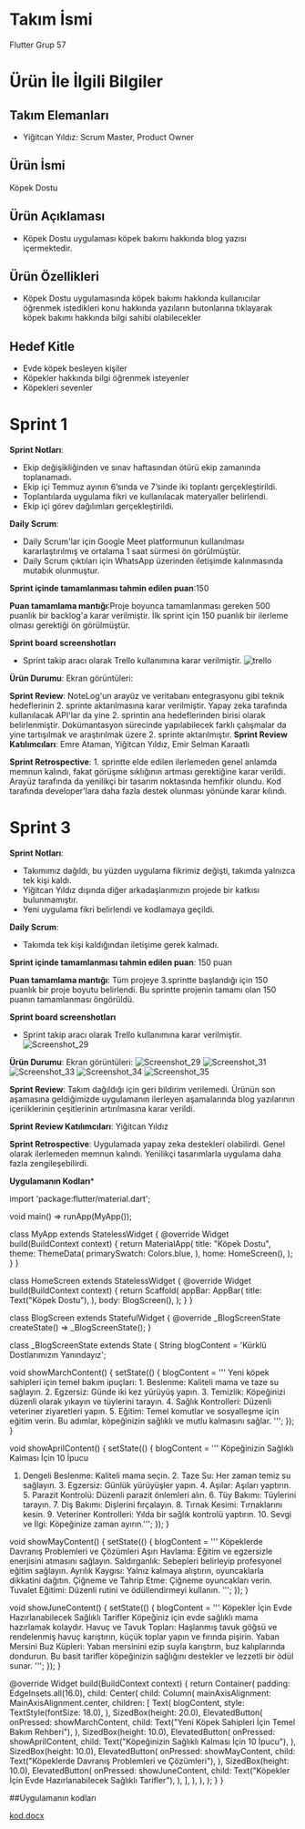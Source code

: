 # **Takım İsmi**

Flutter Grup 57

# Ürün İle İlgili Bilgiler

## Takım Elemanları


- Yiğitcan Yıldız: Scrum Master, Product Owner



## Ürün İsmi

Köpek Dostu

## Ürün Açıklaması

- Köpek Dostu uygulaması köpek bakımı hakkında blog yazısı içermektedir.

## Ürün Özellikleri 

- Köpek Dostu uygulamasında köpek bakımı hakkında kullanıcılar öğrenmek istedikleri konu hakkında yazıların butonlarına tıklayarak köpek bakımı hakkında bilgi sahibi olabilecekler


## Hedef Kitle

- Evde köpek besleyen kişiler
- Köpekler hakkında bilgi öğrenmek isteyenler
- Köpekleri sevenler
# Sprint 1
**Sprint Notları**:
- Ekip değişikliğinden ve sınav haftasından ötürü ekip zamanında toplanamadı.
- Ekip içi Temmuz ayının 6’sında ve 7’sinde iki toplantı gerçekleştirildi.
- Toplantılarda uygulama fikri ve kullanılacak materyaller belirlendi. 
- Ekip içi görev dağılımları gerçekleştirildi.
 
**Daily Scrum**:
- Daily Scrum'lar için Google Meet platformunun kullanılması kararlaştırılmış ve ortalama 1 saat sürmesi ön görülmüştür.
- Daily Scrum çıktıları için WhatsApp üzerinden iletişimde kalınmasında mutabık olunmuştur.

**Sprint içinde tamamlanması tahmin edilen puan**:150

**Puan tamamlama mantığı**:Proje boyunca tamamlanması gereken 500 puanlık bir backlog'a karar verilmiştir. İlk sprint için 150 puanlık bir ilerleme olması gerektiği ön görülmüştür.


**Sprint board screenshotları**
- Sprint takip aracı olarak Trello kullanımına karar verilmiştir.
![trello](https://github.com/SelmanKaraatli/Bootcamp-Grup-57/assets/65602267/a19c3d61-37a2-4e13-bb29-6177c70e7653)


**Ürün Durumu**: Ekran görüntüleri:


**Sprint Review**: NoteLog'un arayüz ve veritabanı entegrasyonu gibi teknik hedeflerinin 2. sprinte aktarılmasına karar verilmiştir. Yapay zeka tarafında kullanılacak API'lar da yine 2. sprintin ana hedeflerinden birisi olarak belirlenmiştir. Dokümantasyon sürecinde yapılabilecek farklı çalışmalar da yine tartışılmak ve araştırılmak üzere 2. sprinte aktarılmıştır.
**Sprint Review Katılımcıları**: Emre Ataman, Yiğitcan Yıldız, Emir Selman Karaatlı

**Sprint Retrospective**: 1. sprintte elde edilen ilerlemeden genel anlamda memnun kalındı, fakat görüşme sıklığının artması gerektiğine karar verildi. Arayüz tarafında da yenilikçi bir tasarım noktasında hemfikir olundu. Kod tarafında developer'lara daha fazla destek olunması yönünde karar kılındı.

# Sprint 3
**Sprint Notları**:
- Takımımız dağıldı, bu yüzden uygulama fikrimiz değişti, takımda yalnızca tek kişi kaldı.
- Yiğitcan Yıldız dışında diğer arkadaşlarımızın projede bir katkısı bulunmamıştır.
- Yeni uygulama fikri belirlendi ve kodlamaya geçildi.

**Daily Scrum**:
- Takımda tek kişi kaldığından iletişime gerek kalmadı.

**Sprint içinde tamamlanması tahmin edilen puan**: 150 puan

**Puan tamamlama mantığı**: Tüm projeye 3.sprintte başlandığı için 150 puanlık bir proje boyutu belirlendi. Bu sprintte projenin tamamı olan 150 puanın tamamlanması öngörüldü.

**Sprint board screenshotları**
- Sprint takip aracı olarak Trello kullanımına karar verilmiştir.
![Screenshot_29](https://github.com/user-attachments/assets/cef23000-a5af-45b1-a2a6-090c97999753)

**Ürün Durumu**: Ekran görüntüleri:
![Screenshot_29](https://github.com/user-attachments/assets/49ef2662-3128-49cc-bf20-509206858c92)
![Screenshot_31](https://github.com/user-attachments/assets/f999e92c-8b3f-42f4-91f1-1e550457370d)
![Screenshot_33](https://github.com/user-attachments/assets/69057463-2310-4e89-9e6d-6358b225bd0e)
![Screenshot_34](https://github.com/user-attachments/assets/98bcfccb-460e-44b2-8f9d-703c5f0dbfb3)
![Screenshot_35](https://github.com/user-attachments/assets/7e929e34-26c8-4056-85b2-72f645b4ea35)

**Sprint Review**: Takım dağıldığı için geri bildirim verilemedi. Ürünün son aşamasına geldiğimizde uygulamanın ilerleyen aşamalarında blog yazılarının içeriiklerinin çeşitlerinin artırılmasına karar verildi.

**Sprint Review Katılımcıları**: Yiğitcan Yıldız

**Sprint Retrospective**: Uygulamada yapay zeka destekleri olabilirdi. Genel olarak ilerlemeden memnun kalındı. Yenilikçi tasarımlarla uygulama daha fazla zengileşebilirdi.

**Uygulamanın Kodları***

import 'package:flutter/material.dart';

void main() => runApp(MyApp());

class MyApp extends StatelessWidget {
  @override
  Widget build(BuildContext context) {
    return MaterialApp(
      title: "Köpek Dostu",
      theme: ThemeData(
        primarySwatch: Colors.blue,
      ),
      home: HomeScreen(),
    );
  }
}

class HomeScreen extends StatelessWidget {
  @override
  Widget build(BuildContext context) {
    return Scaffold(
      appBar: AppBar(
        title: Text("Köpek Dostu"),
      ),
      body: BlogScreen(),
    );
  }
}

class BlogScreen extends StatefulWidget {
  @override
  _BlogScreenState createState() => _BlogScreenState();
}

class _BlogScreenState extends State<BlogScreen> {
  String blogContent = 'Kürklü Dostlarımızın Yanındayız';

  void showMarchContent() {
    setState(() {
      blogContent = '''
Yeni köpek sahipleri için temel bakım ipuçları: 1. Beslenme: Kaliteli mama ve taze su sağlayın. 2. Egzersiz: Günde iki kez yürüyüş yapın. 3. Temizlik: Köpeğinizi düzenli olarak yıkayın ve tüylerini tarayın. 4. Sağlık Kontrolleri: Düzenli veteriner ziyaretleri yapın. 5. Eğitim: Temel komutlar ve sosyalleşme için eğitim verin. Bu adımlar, köpeğinizin sağlıklı ve mutlu kalmasını sağlar.
''';
    });
  }

  void showAprilContent() {
    setState(() {
      blogContent = '''
Köpeğinizin Sağlıklı Kalması İçin 10 İpucu
1. Dengeli Beslenme: Kaliteli mama seçin. 2. Taze Su: Her zaman temiz su sağlayın. 3. Egzersiz: Günlük yürüyüşler yapın. 4. Aşılar: Aşıları yaptırın. 5. Parazit Kontrolü: Düzenli parazit önlemleri alın. 6. Tüy Bakımı: Tüylerini tarayın. 7. Diş Bakımı: Dişlerini fırçalayın. 8. Tırnak Kesimi: Tırnaklarını kesin. 9. Veteriner Kontrolleri: Yılda bir sağlık kontrolü yaptırın. 10. Sevgi ve İlgi: Köpeğinize zaman ayırın.''';
    });
  }

  void showMayContent() {
    setState(() {
      blogContent = '''
Köpeklerde Davranış Problemleri ve Çözümleri
Aşırı Havlama: Eğitim ve egzersizle enerjisini atmasını sağlayın. Saldırganlık: Sebepleri belirleyip profesyonel eğitim sağlayın. Ayrılık Kaygısı: Yalnız kalmaya alıştırın, oyuncaklarla dikkatini dağıtın.
Çiğneme ve Tahrip Etme: Çiğneme oyuncakları verin. Tuvalet Eğitimi: Düzenli rutini ve ödüllendirmeyi kullanın.
''';
    });
  }

  void showJuneContent() {
    setState(() {
      blogContent = '''
Köpekler İçin Evde Hazırlanabilecek Sağlıklı Tarifler
Köpeğiniz için evde sağlıklı mama hazırlamak kolaydır. Havuç ve Tavuk Topları: Haşlanmış tavuk göğsü ve rendelenmiş havuç karıştırın, küçük toplar yapın ve fırında pişirin. Yaban Mersini Buz Küpleri: Yaban mersinini ezip suyla karıştırın, buz kalıplarında dondurun. Bu basit tarifler köpeğinizin sağlığını destekler ve lezzetli bir ödül sunar.
''';
    });
  }

  @override
  Widget build(BuildContext context) {
    return Container(
      padding: EdgeInsets.all(16.0),
      child: Center(
        child: Column(
          mainAxisAlignment: MainAxisAlignment.center,
          children: <Widget>[
            Text(
              blogContent,
              style: TextStyle(fontSize: 18.0),
            ),
            SizedBox(height: 20.0),
            ElevatedButton(
              onPressed: showMarchContent,
              child: Text("Yeni Köpek Sahipleri İçin Temel Bakım Rehberi"),
            ),
            SizedBox(height: 10.0),
            ElevatedButton(
              onPressed: showAprilContent,
              child: Text("Köpeğinizin Sağlıklı Kalması İçin 10 İpucu"),
            ),
            SizedBox(height: 10.0),
            ElevatedButton(
              onPressed: showMayContent,
              child: Text("Köpeklerde Davranış Problemleri ve Çözümleri"),
            ),
            SizedBox(height: 10.0),
            ElevatedButton(
              onPressed: showJuneContent,
              child: Text("Köpekler İçin Evde Hazırlanabilecek Sağlıklı Tarifler"),
            ),
          ],
        ),
      ),
    );
  }
}

##Uygulamanın kodları

[kod.docx](https://github.com/user-attachments/files/16462540/kod.docx)









